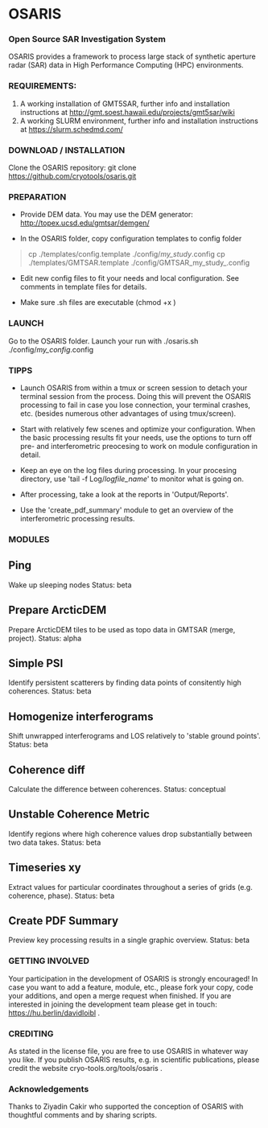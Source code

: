 # OSARIS
### Open Source SAR Investigation System
OSARIS provides a framework to process large stack of synthetic aperture radar (SAR) data in High Performance Computing (HPC) environments.

### REQUIREMENTS:
1. A working installation of GMT5SAR, further info and installation instructions at
   http://gmt.soest.hawaii.edu/projects/gmt5sar/wiki
2. A working SLURM environment, further info and installation instructions at
   https://slurm.schedmd.com/   

### DOWNLOAD / INSTALLATION
Clone the OSARIS repository:
git clone https://github.com/cryotools/osaris.git

### PREPARATION
- Provide DEM data. You may use the DEM generator: 
  http://topex.ucsd.edu/gmtsar/demgen/

- In the OSARIS folder, copy configuration templates to config folder
> cp ./templates/config.template ./config/_my_study_.config
> cp ./templates/GMTSAR.template ./config/GMTSAR_my_study_.config

- Edit new config files to fit your needs and local configuration.
  See comments in template files for details.

- Make sure .sh files are executable (chmod +x <filename>)


### LAUNCH
Go to the OSARIS folder. Launch your run with
./osaris.sh ./config/_my_config_.config


### TIPPS
- Launch OSARIS from within a tmux or screen session to detach your terminal session from the process. Doing this will prevent the OSARIS processing to fail in case you lose connection, your terminal crashes, etc. (besides numerous other advantages of using tmux/screen).

- Start with relatively few scenes and optimize your configuration. When the basic processing results fit your needs, use the options to turn off pre- and interferometric preocesing to work on module configuration in detail.

- Keep an eye on the log files during processing. In your procesing directory, use 'tail -f Log/_logfile_name_' to monitor what is going on.

- After processing, take a look at the reports in 'Output/Reports'.

- Use the 'create_pdf_summary' module to get an overview of the interferometric processing results.


### MODULES
## Ping
Wake up sleeping nodes
Status: beta

## Prepare ArcticDEM
Prepare ArcticDEM tiles to be used as topo data in GMTSAR (merge, project).
Status: alpha

## Simple PSI
Identify persistent scatterers by finding data points of consitently high coherences.
Status: beta

## Homogenize interferograms
Shift unwrapped interferograms and LOS relatively to 'stable ground points'.
Status: beta

## Coherence diff
Calculate the difference between coherences.
Status: conceptual

## Unstable Coherence Metric
Identify regions where high coherence values drop substantially between two data takes.
Status: beta

## Timeseries xy
Extract values for particular coordinates throughout a series of grids (e.g. coherence, phase). 
Status: beta

## Create PDF Summary
Preview key processing results in a single graphic overview. 
Status: beta


### GETTING INVOLVED
Your participation in the development of OSARIS is strongly encouraged! In case you want to add a feature, module, etc., please fork your copy, code your additions, and open a merge request when finished. If you are interested in joining the development team please get in touch: https://hu.berlin/davidloibl .


### CREDITING
As stated in the license file, you are free to use OSARIS in whatever way you like. If you publish OSARIS results, e.g. in scientific publications, please credit the website cryo-tools.org/tools/osaris .


### Acknowledgements
Thanks to Ziyadin Cakir who supported the conception of OSARIS with thoughtful comments and by sharing scripts.